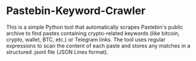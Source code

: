 # Pastebin-Keyword-Crawler
This is a simple Python tool that automatically scrapes Pastebin's public archive to find pastes containing crypto-related keywords (like bitcoin, crypto, wallet, BTC, etc.) or Telegram links. The tool uses regular expressions to scan the content of each paste and stores any matches in a structured .jsonl file (JSON Lines format).
